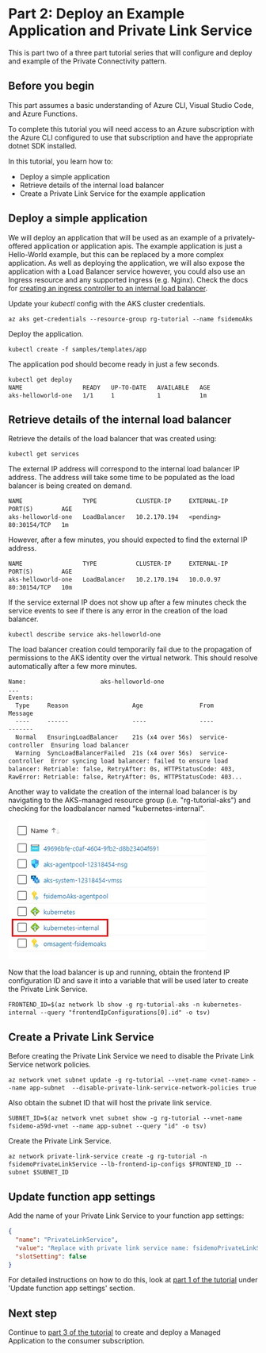 # Part 2: Deploy an Example Application and Private Link Service

This is part two of a three part tutorial series that will configure and deploy and example of the Private Connectivity pattern.

## Before you begin

This part assumes a basic understanding of Azure CLI, Visual Studio Code, and Azure Functions.

To complete this tutorial you will need access to an Azure subscription with the Azure CLI configured to use that subscription and have the appropriate dotnet SDK installed.

In this tutorial, you learn how to:

* Deploy a simple application
* Retrieve details of the internal load balancer
* Create a Private Link Service for the example application

## Deploy a simple application

We will deploy an application that will be used as an example of a privately-offered application or application apis. The example application is just a Hello-World example, but this can be replaced by a more complex application. As well as deploying the application, we will also expose the application with a Load Balancer service however, you could also use an Ingress resource and any supported ingress (e.g. Nginx). Check the docs for [creating an ingress controller to an internal load balancer](https://docs.microsoft.com/en-us/azure/aks/ingress-internal-ip).

Update your _kubectl_ config with the AKS cluster credentials.

```
az aks get-credentials --resource-group rg-tutorial --name fsidemoAks
```

Deploy the application.

```
kubectl create -f samples/templates/app
```

The application pod should become ready in just a few seconds.

```
kubectl get deploy
NAME                 READY   UP-TO-DATE   AVAILABLE   AGE
aks-helloworld-one   1/1     1            1           1m
```

## Retrieve details of the internal load balancer

Retrieve the details of the load balancer that was created using:

```
kubectl get services
```

The external IP address will correspond to the internal load balancer IP address. The address will take some time to be populated as the load balancer is being created on demand.

```
NAME                 TYPE           CLUSTER-IP     EXTERNAL-IP   PORT(S)        AGE
aks-helloworld-one   LoadBalancer   10.2.170.194   <pending>     80:30154/TCP   1m

```

However, after a few minutes, you should expected to find the external IP address.

```
NAME                 TYPE           CLUSTER-IP     EXTERNAL-IP   PORT(S)        AGE
aks-helloworld-one   LoadBalancer   10.2.170.194   10.0.0.97     80:30154/TCP   10m

```

If the service external IP does not show up after a few minutes check the service events to see if there is any error in the creation of the load balancer.

```
kubectl describe service aks-helloworld-one
```

The load balancer creation could temporarily fail due to the propagation of permissions to the AKS identity over the virtual network. This should resolve automatically after a few more minutes.

```
Name:                     aks-helloworld-one
...
Events:
  Type     Reason                  Age                From                Message
  ----     ------                  ----               ----                -------
  Normal   EnsuringLoadBalancer    21s (x4 over 56s)  service-controller  Ensuring load balancer
  Warning  SyncLoadBalancerFailed  21s (x4 over 56s)  service-controller  Error syncing load balancer: failed to ensure load balancer: Retriable: false, RetryAfter: 0s, HTTPStatusCode: 403, RawError: Retriable: false, RetryAfter: 0s, HTTPStatusCode: 403...
```

Another way to validate the creation of the internal load balancer is by navigating to the AKS-managed resource group (i.e. "rg-tutorial-aks") and checking for the loadbalancer named "kubernetes-internal".

![](../../images/internal_lb.jpg)

Now that the load balancer is up and running, obtain the frontend IP configuration ID and save it into a variable that will be used later to create the Private Link Service.

```
FRONTEND_ID=$(az network lb show -g rg-tutorial-aks -n kubernetes-internal --query "frontendIpConfigurations[0].id" -o tsv)
```

## Create a Private Link Service

Before creating the Private Link Service we need to disable the Private Link Service network policies.

```
az network vnet subnet update -g rg-tutorial --vnet-name <vnet-name> --name app-subnet  --disable-private-link-service-network-policies true
```

Also obtain the subnet ID that will host the private link service.

```
SUBNET_ID=$(az network vnet subnet show -g rg-tutorial --vnet-name fsidemo-a59d-vnet --name app-subnet --query "id" -o tsv)
```

Create the Private Link Service.

```
az network private-link-service create -g rg-tutorial -n fsidemoPrivateLinkService --lb-frontend-ip-configs $FRONTEND_ID --subnet $SUBNET_ID
```

## Update function app settings

Add the name of your Private Link Service to your function app settings:

```json
{
  "name": "PrivateLinkService",
  "value": "Replace with private link service name: fsidemoPrivateLinkService",
  "slotSetting": false
}
```
For detailed instructions on how to do this, look at [part 1 of the tutorial](part1.md) under 'Update function app settings' section.

## Next step

Continue to [part 3 of the tutorial](part3.md) to create and deploy a Managed Application to the consumer subscription.

